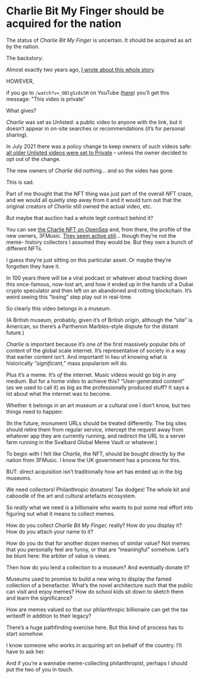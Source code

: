 # Charlie Bit My Finger should be acquired for the nation

The status of _Charlie Bit My Finger_ is uncertain. It should be acquired as
art by the nation.

The backstory:

Almost exactly two years ago, [I wrote about this whole
story](/home/2021/05/27/charlie).

HOWEVER,

if you go to `/watch?v=_OBlgSz8sSM` on YouTube
([here](https://www.youtube.com/watch?v=_OBlgSz8sSM)) you’ll get this message:
"This video is private"

What gives?

_Charlie_ was set as Unlisted: a public video to anyone with the link, but it
doesn’t appear in on-site searches or recommendations (it’s for personal
sharing).

In July 2021 there was a policy change to keep owners of such videos safe:
[all older Unlisted videos were set to
Private](https://routenote.com/blog/unlisted-videos-to-private/) – unless the
owner decided to opt out of the change.

The new owners of _Charlie_ did nothing… and so the video has gone.

This is sad.

Part of me thought that the NFT thing was just part of the overall NFT craze,
and we would all quietly step away from it and it would turn out that the
original creators of _Charlie_ still owned the actual video, etc.

But maybe that auction had a whole legit contract behind it?

You can see [the Charlie NFT on
OpenSea](https://opensea.io/assets/ethereum/0x9b5d407f144da142a0a5e3ad9c53ee936fbbb3dd/1)
and, from there, the profile of the new owners, 3FMusic. [They seem active
still](https://opensea.io/3FMusic/collected)… though they’re not the meme-
history collectors I assumed they would be. But they own a bunch of different
NFTs.

I guess they’re just sitting on this particular asset. Or maybe they’re
forgotten they have it.

In 100 years there will be a viral podcast or whatever about tracking down
this once-famous, now-lost art, and how it ended up in the hands of a Dubai
crypto speculator and then left on an abandoned and rotting blockchain. It’s
weird seeing this “losing” step play out in real-time.

So clearly this video belongs in a museum.

(A British museum, probably, given it’s of British origin, although the “site”
is American, so there’s a Parthenon Marbles-style dispute for the distant
future.)

_Charlie_ is important because it’s one of the first massively popular bits of
content of the global scale internet. It’s representative of society in a way
that earlier content isn’t. And important! In lieu of knowing what is
historically _“significant,”_ mass popularism will do.

Plus it’s a meme. It’s _of_ the internet. Music videos would go big in any
medium. But for a home video to achieve this? “User-generated content” (as we
used to call it) as big as the professionally produced stuff? It says a lot
about what the internet was to become.

Whether it belongs in an art museum or a cultural one I don’t know, but two
things need to happen:

(In the future, monument URLs should be treated differently. The big sites
should retire them from regular service, intercept the request away from
whatever app they are currently running, and redirect the URL to a server farm
running in the Svalbard Global Meme Vault or whatever.)

To begin with I felt like _Charlie,_ the NFT, should be bought directly by the
nation from 3FMusic. I know the UK government has a process for this.

BUT: direct acquisition isn’t traditionally how art has ended up in the big
museums.

We need collectors! Philanthropic donators! Tax dodges! The whole kit and
caboodle of the art and cultural artefacts ecosystem.

So _really_ what we need is a billionaire who wants to put some real effort
into figuring out what it means to collect memes.

How do you collect _Charlie Bit My Finger,_ really? How do you display it? How
do you attach your name to it?

How do you do that for another dozen memes of similar value? Not memes that
you personally feel are funny, or that are “meaningful” somehow. Let’s be
blunt here: the arbiter of value is views.

Then how do you lend a collection to a museum? And eventually donate it?

Museums used to promise to build a new wing to display the famed collection of
a benefactor. What’s the novel architecture such that the public can visit and
enjoy memes? How do school kids sit down to sketch them and learn the
significance?

How are memes valued so that our philanthropic billionaire can get the tax
writeoff in addition to their legacy?

There’s a huge pathfinding exercise here. But this kind of process has to
start _somehow._

I know someone who works in acquiring art on behalf of the country. I’ll have
to ask her.

And if you’re a wannabe meme-collecting philanthropist, perhaps I should put
the two of you in touch.
